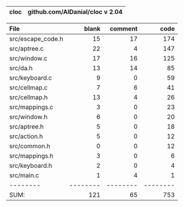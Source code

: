 cloc|github.com/AlDanial/cloc v 2.04
--- | ---

File|blank|comment|code
:-------|-------:|-------:|-------:
src/escape_code.h|15|17|174
src/aptree.c|22|4|147
src/window.c|17|16|125
src/da.h|13|14|85
src/keyboard.c|9|0|59
src/cellmap.c|7|6|41
src/cellmap.h|13|4|26
src/mappings.c|3|0|23
src/window.h|6|0|20
src/aptree.h|5|0|18
src/action.h|5|0|12
src/common.h|0|0|12
src/mappings.h|3|0|6
src/keyboard.h|2|0|4
src/main.c|1|4|1
--------|--------|--------|--------
SUM:|121|65|753
